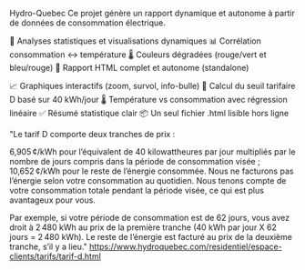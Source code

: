 Hydro-Quebec
Ce projet génère un rapport dynamique et autonome à partir de données de consommation électrique.

🔎 Analyses statistiques et visualisations dynamiques
📊 Corrélation consommation ↔ température
🌡️ Couleurs dégradées (rouge/vert et bleu/rouge)
📁 Rapport HTML complet et autonome (standalone)

📈 Graphiques interactifs (zoom, survol, info-bulle)
🧠 Calcul du seuil tarifaire D basé sur 40 kWh/jour
🌡️ Température vs consommation avec régression linéaire
✅ Résumé statistique clair
📦 Un seul fichier .html lisible hors ligne



"Le tarif D comporte deux tranches de prix :

6,905 ¢/kWh pour l’équivalent de 40 kilowattheures par jour multipliés par le nombre de jours compris dans la période de consommation visée ;
10,652 ¢/kWh pour le reste de l’énergie consommée.
Nous ne facturons pas l’énergie selon votre consommation au quotidien. Nous tenons compte de votre consommation totale pendant la période visée, ce qui est plus avantageux pour vous.

Par exemple, si votre période de consommation est de 62 jours, vous avez droit à 2 480 kWh au prix de la première tranche (40 kWh par jour X 62 jours = 2 480 kWh). Le reste de l’énergie est facturé au prix de la deuxième tranche, s’il y a lieu."
https://www.hydroquebec.com/residentiel/espace-clients/tarifs/tarif-d.html

